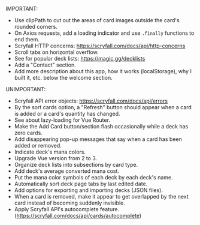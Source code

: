 IMPORTANT:

- Use clipPath to cut out the areas of card images outside the card's rounded corners. 
- On Axios requests, add a loading indicator and use `.finally` functions to end them.
- Scryfall HTTP concerns: https://scryfall.com/docs/api/http-concerns
- Scroll tabs on horizontal overflow.
- See for popular deck lists: https://magic.gg/decklists
- Add a "Contact" section.
- Add more description about this app, how it works (localStorage), why I built it, etc. below the welcome section.


UNIMPORTANT:

- Scryfall API error objects: https://scryfall.com/docs/api/errors
- By the sort cards option, a "Refresh" button should appear when a card is added or a card's quantity has changed.
- See about lazy-loading for Vue Router.
- Make the Add Card button/section flash occasionally while a deck has zero cards.
- Add disappearing pop-up messages that say when a card has been added or removed.
- Indicate deck's mana colors.
- Upgrade Vue version from 2 to 3.
- Organize deck lists into subsections by card type.
- Add deck's average converted mana cost.
- Put the mana color symbols of each deck by each deck's name.
- Automatically sort deck page tabs by last edited date.
- Add options for exporting and importing decks (JSON files).
- When a card is removed, make it appear to get overlapped by the next card instead of becoming suddenly invisible.
- Apply Scryfall API's autocomplete feature. (https://scryfall.com/docs/api/cards/autocomplete)